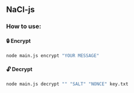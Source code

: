 ## **NaCl**-js

### How to use: 

#### 🔒 Encrypt

```bash
node main.js encrypt "YOUR MESSAGE"
```

#### 🔓 Decrypt

```bash
node main.js decrypt "" "SALT" "NONCE" key.txt
```
